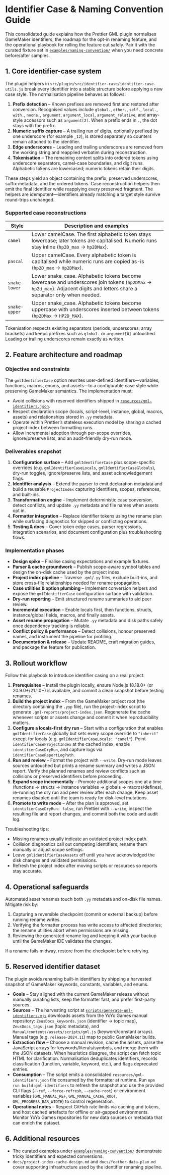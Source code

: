 # Identifier Case & Naming Convention Guide

This consolidated guide explains how the Prettier GML plugin normalises GameMaker
identifiers, the roadmap for the opt-in renaming feature, and the operational
playbook for rolling the feature out safely. Pair it with the curated fixture
set in [`examples/naming-convention/`](./examples/naming-convention/) when you
need concrete before/after samples.

## 1. Core identifier-case system

The plugin helpers in `src/plugin/src/identifier-case/identifier-case-utils.js` break every identifier into
a stable structure before applying a new case style. The normalisation pipeline
behaves as follows:

1. **Prefix detection** – Known prefixes are removed first and restored after
   conversion. Recognised values include `global.`, `other.`, `self.`, `local.`,
   `with.`, `noone.`, `argument`, `argument_local`, `argument_relative`, and
   array-style accessors such as `argument[2]`. When a prefix ends in `.`, the
   dot stays with the prefix.
2. **Numeric suffix capture** – A trailing run of digits, optionally prefixed by
   one underscore (for example `_12`), is stored separately so counters remain
   attached to the identifier.
3. **Edge underscores** – Leading and trailing underscores are removed from the
   working string and reapplied verbatim during reconstruction.
4. **Tokenisation** – The remaining content splits into ordered tokens using
   underscore separators, camel-case boundaries, and digit runs. Alphabetic
   tokens are lowercased; numeric tokens retain their digits.

These steps yield an object containing the prefix, preserved underscores, suffix
metadata, and the ordered tokens. Case reconstruction helpers then emit the
final identifier while reapplying every preserved fragment. The helpers are
idempotent—identifiers already matching a target style survive round-trips
unchanged.

### Supported case reconstructions

| Style          | Description and examples |
| -------------- | ------------------------ |
| `camel`        | Lower camelCase. The first alphabetic token stays lowercase; later tokens are capitalised. Numeric runs stay inline (`hp2D_max` → `hp2DMax`). |
| `pascal`       | Upper camelCase. Every alphabetic token is capitalised while numeric runs are copied as-is (`hp2D_max` → `Hp2DMax`). |
| `snake-lower`  | Lower snake_case. Alphabetic tokens become lowercase and underscores join tokens (`hp2DMax` → `hp2d_max`). Adjacent digits and letters share a separator only when needed. |
| `snake-upper`  | Upper snake_case. Alphabetic tokens become uppercase with underscores inserted between tokens (`hp2DMax` → `HP2D_MAX`). |

Tokenisation respects existing separators (periods, underscores, array brackets)
and keeps prefixes such as `global.` or `argument[0]` untouched. Leading or
trailing underscores remain exactly as written.

## 2. Feature architecture and roadmap

### Objective and constraints

The `gmlIdentifierCase` option rewrites user-defined identifiers—variables,
functions, macros, enums, and assets—to a configurable case style while
preserving GameMaker semantics. The implementation must:

- Avoid collisions with reserved identifiers shipped in
  [`resources/gml-identifiers.json`](../resources/gml-identifiers.json).
- Respect declaration scope (locals, script-level, instance, global, macros,
  assets) and relationships stored in `.yy` metadata.
- Operate within Prettier’s stateless execution model by sharing a cached
  project index between formatting runs.
- Allow incremental adoption through per-scope overrides, ignore/preserve
  lists, and an audit-friendly dry-run mode.

### Deliverables snapshot

1. **Configuration surface** – Add `gmlIdentifierCase` plus scope-specific
   overrides (e.g. `gmlIdentifierCaseLocals`, `gmlIdentifierCaseGlobals`),
   dry-run toggles, ignore/preserve lists, and asset acknowledgement flags.
2. **Identifier analysis** – Extend the parser to emit declaration metadata and
   build a reusable `ProjectIndex` capturing identifiers, scopes, references,
   and built-ins.
3. **Transformation engine** – Implement deterministic case conversion, detect
   conflicts, and update `.yy` metadata and file names when assets opt in.
4. **Formatter integration** – Replace identifier tokens using the rename plan
   while surfacing diagnostics for skipped or conflicting operations.
5. **Testing & docs** – Cover token edge cases, parser regressions, integration
   scenarios, and document configuration plus troubleshooting flows.

### Implementation phases

- **Design spike** – Finalise casing expectations and example fixtures.
- **Parser & cache groundwork** – Publish scope-aware symbol tables and design
  the on-disk cache used by the project index.
- **Project index pipeline** – Traverse `.gml`/`.yy` files, exclude built-ins,
  and store cross-file relationships needed for rename propagation.
- **Case utilities & option plumbing** – Implement conversion helpers and expose
  the `gmlIdentifierCase` configuration surface with validation.
- **Dry-run reporting** – Emit structured rename summaries to aid peer review.
- **Incremental execution** – Enable locals first, then functions, structs,
  instance/global fields, macros, and finally assets.
- **Asset rename propagation** – Mutate `.yy` metadata and disk paths safely
  once dependency tracking is reliable.
- **Conflict policy & performance** – Detect collisions, honour preserved names,
  and instrument the pipeline for profiling.
- **Documentation & release** – Update README, craft migration guides, and
  package the feature for publication.

## 3. Rollout workflow

Follow this playbook to introduce identifier casing on a real project:

1. **Prerequisites** – Install the plugin locally, ensure Node.js 18.18.0+ (or
   20.9.0+/21.1.0+) is available, and commit a clean snapshot before testing
   renames.
2. **Build the project index** – From the GameMaker project root (the directory
   containing the `.yyp` file), run the project-index script to generate
   `.gml-reports/project-index.json`. Regenerate the cache whenever scripts or
   assets change and commit it when reproducibility matters.
3. **Configure a locals-first dry run** – Start with a configuration that enables
   `gmlIdentifierCase` globally but sets every scope override to `"inherit"`
   except for locals (e.g. `gmlIdentifierCaseLocals: "camel"`). Point
   `identifierCaseProjectIndex` at the cached index, enable
   `identifierCaseDryRun`, and capture logs via
   `identifierCaseReportLogPath`.
4. **Run and review** – Format the project with `--write`. Dry-run mode leaves
   sources untouched but prints a rename summary and writes a JSON report.
   Verify the planned renames and review conflicts such as collisions or
   preserved identifiers before proceeding.
5. **Expand scope incrementally** – Promote additional scopes one at a time
   (functions → structs → instance variables → globals → macros/defines),
   re-running the dry run and peer review after each change. Keep asset renames
   disabled until the team is ready for disk-level mutations.
6. **Promote to write mode** – After the plan is approved, set
   `identifierCaseDryRun: false`, run Prettier with `--write`, inspect the
   resulting file and report changes, and commit both the code and audit log.

Troubleshooting tips:

- Missing renames usually indicate an outdated project index path.
- Collision diagnostics call out competing identifiers; rename them manually or
  adjust scope settings.
- Leave `gmlIdentifierCaseAssets` off until you have acknowledged the disk
  changes and validated permissions.
- Refresh the project index after moving scripts or resources so reports stay
  accurate.

## 4. Operational safeguards

Automated asset renames touch both `.yy` metadata and on-disk file names. Mitigate
risk by:

1. Capturing a reversible checkpoint (commit or external backup) before running
   rename writes.
2. Verifying the formatter process has write access to affected directories; the
   rename utilities abort when permissions are missing.
3. Reviewing the generated rename log and keeping it with your backup until the
   GameMaker IDE validates the changes.

If a rename fails midway, restore from the checkpoint before retrying.

## 5. Reserved identifier dataset

The plugin avoids renaming built-in identifiers by shipping a harvested snapshot
of GameMaker keywords, constants, variables, and enums.

- **Goals** – Stay aligned with the current GameMaker release without manually
  curating lists, keep the formatter fast, and prefer first-party sources.
- **Sources** – The harvesting script at
  [`scripts/generate-gml-identifiers.mjs`](../scripts/generate-gml-identifiers.mjs)
  downloads assets from the YoYo Games manual repository: `ZeusDocs_keywords.json`
  (identifier → topic map), `ZeusDocs_tags.json` (topic metadata), and
  `Manual/contents/assets/scripts/gml.js` (keyword/constant arrays). Manual tags
  (e.g. `release-2024.11`) map to public GameMaker builds.
- **Extraction flow** – Choose a manual revision, cache the assets, parse the
  JavaScript arrays for keywords/literals/symbols, and merge them with the JSON
  datasets. When heuristics disagree, the script can fetch topic HTML for
  clarification. Normalisation deduplicates identifiers, records classification
  (function, variable, keyword, etc.), and flags deprecated entries.
- **Consumption** – The script emits a consolidated
  `resources/gml-identifiers.json` file consumed by the formatter at runtime. Run
  `npm run build:gml-identifiers` to refresh the snapshot and use the provided
  CLI flags (`--ref`, `--force-refresh`, `--cache-root`) or environment variables
  (`GML_MANUAL_REF`, `GML_MANUAL_CACHE_ROOT`, `GML_PROGRESS_BAR_WIDTH`) to
  control regeneration.
- **Operational notes** – Respect GitHub rate limits via caching and tokens, and
  host cached artefacts for offline or air-gapped environments. Monitor YoYo
  Games repositories for new data sources or metadata that can enrich the
  dataset.

## 6. Additional resources

- The curated examples under [`examples/naming-convention/`](./examples/naming-convention/)
  demonstrate tricky identifiers and expected conversions.
- `docs/project-index-cache-design.md` and `docs/feather-data-plan.md` cover
  supporting infrastructure used by the identifier renaming pipeline.
